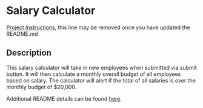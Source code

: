 # Salary Calculator

[Project Instructions](./INSTRUCTIONS.md), this line may be removed once you have updated the README.md

## Description
This salary calculator will take in new employees when submitted via submit button. It will then calculate a monthly overall budget of all employees based on salary. The calculator will alert if the total of all salaries is over the monthly budget of $20,000.


Additional README details can be found [here](https://github.com/PrimeAcademy/readme-template/blob/master/README.md).
